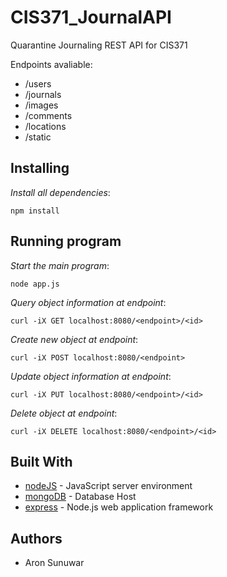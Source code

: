 # CIS371_JournalAPI

Quarantine Journaling REST API for CIS371

Endpoints avaliable:

- /users
- /journals
- /images
- /comments
- /locations
- /static

## Installing

_Install all dependencies_:

    npm install

## Running program

_Start the main program_:

    node app.js

_Query object information at endpoint_:

    curl -iX GET localhost:8080/<endpoint>/<id>

_Create new object at endpoint_:

    curl -iX POST localhost:8080/<endpoint>

_Update object information at endpoint_:

    curl -iX PUT localhost:8080/<endpoint>/<id>

_Delete object at endpoint_:

    curl -iX DELETE localhost:8080/<endpoint>/<id>

## Built With

- [nodeJS](https://nodejs.org/en/) - JavaScript server environment
- [mongoDB](https://cloud.mongodb.com/) - Database Host
- [express](https://expressjs.com/) - Node.js web application framework

## Authors

- Aron Sunuwar
